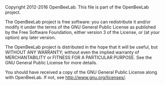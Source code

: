  Copyright 2012-2016 OpenBeeLab.
 This file is part of the OpenBeeLab project.

 The OpenBeeLab project is free software: you can redistribute it and/or modify
 it under the terms of the GNU General Public License as published by
 the Free Software Foundation, either version 3 of the License, or
 (at your option) any later version.

 The OpenBeeLab project is distributed in the hope that it will be useful,
 but WITHOUT ANY WARRANTY; without even the implied warranty of
 MERCHANTABILITY or FITNESS FOR A PARTICULAR PURPOSE.  See the
 GNU General Public License for more details.

 You should have received a copy of the GNU General Public License
 along with OpenBeeLab.  If not, see <http://www.gnu.org/licenses/>.